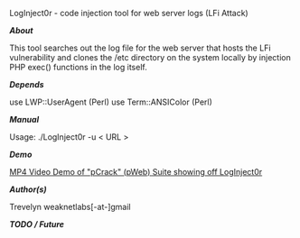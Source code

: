 LogInject0r - code injection tool for web server logs (LFi Attack)

_**About**_

This tool searches out the log file for the web server that hosts the LFi vulnerability and clones the /etc directory on the system locally by injection PHP exec() functions in the log itself.

_**Depends**_

use LWP::UserAgent (Perl)
use Term::ANSIColor (Perl)

_**Manual**_

Usage: ./LogInject0r -u < URL >

_**Demo**_

<a href='http://weaknetlabs.com/pcrack/pcrack.mp4'>MP4 Video Demo of "pCrack" (pWeb) Suite showing off LogInject0r</a>

_**Author(s)**_

Trevelyn weaknetlabs[-at-]gmail

_**TODO / Future**_